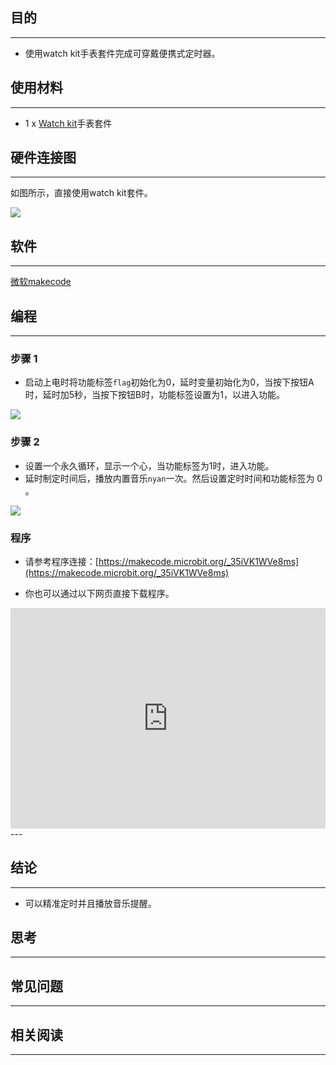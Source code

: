 
## 目的
---
- 使用watch kit手表套件完成可穿戴便携式定时器。

## 使用材料
---

- 1 x [Watch kit](https://www.elecfreaks.com/estore/power-bit-watch-kit-for-microbit.html)手表套件


## 硬件连接图
---

如图所示，直接使用watch kit套件。

![](https://i.imgur.com/vOZpBF4.jpg)



## 软件
---

[微软makecode](https://makecode.microbit.org/#)

## 编程
---
### 步骤 1

- 启动上电时将功能标签`flag`初始化为0，延时变量初始化为0，当按下按钮A时，延时加5秒，当按下按钮B时，功能标签设置为1，以进入功能。

![](https://i.imgur.com/cP4zcvV.png)

### 步骤 2

- 设置一个永久循环，显示一个心，当功能标签为1时，进入功能。
- 延时制定时间后，播放内置音乐`nyan`一次。然后设置定时时间和功能标签为 0 。

![](https://i.imgur.com/lcr6uOP.png)



### 程序
- 请参考程序连接：[https://makecode.microbit.org/_35iVK1WVe8ms](https://makecode.microbit.org/_35iVK1WVe8ms)

- 你也可以通过以下网页直接下载程序。

<div style="position:relative;height:0;padding-bottom:70%;overflow:hidden;"><iframe style="position:absolute;top:0;left:0;width:100%;height:100%;" src="https://makecode.microbit.org/#pub:_35iVK1WVe8ms" frameborder="0" sandbox="allow-popups allow-forms allow-scripts allow-same-origin"></iframe></div>  
---


## 结论
---

- 可以精准定时并且播放音乐提醒。

## 思考
---


## 常见问题
---


## 相关阅读  
---

